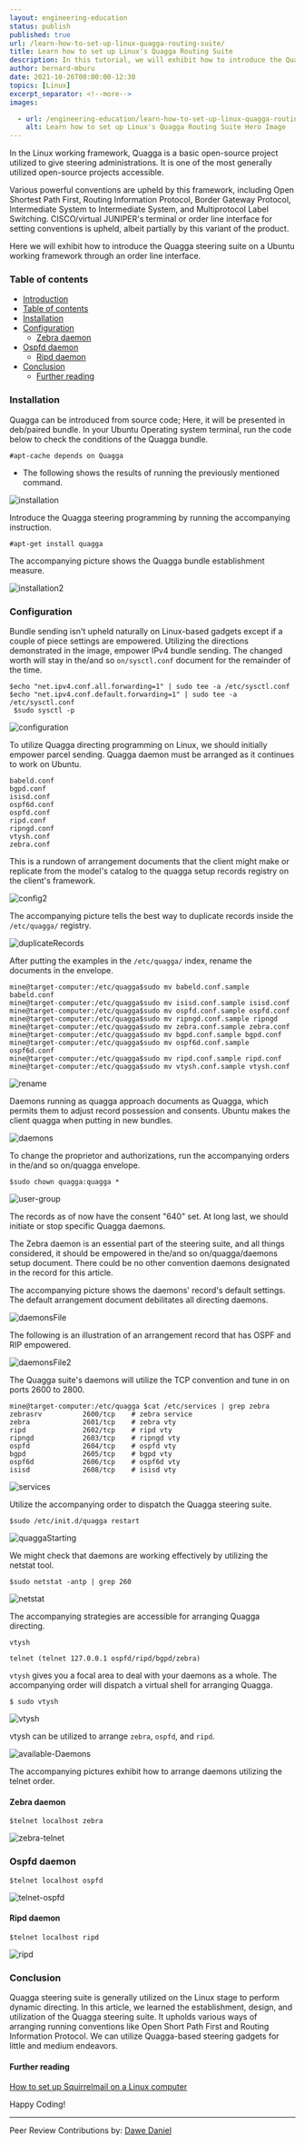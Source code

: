 ```yaml
---
layout: engineering-education
status: publish
published: true
url: /learn-how-to-set-up-linux-quagga-routing-suite/
title: Learn how to set up Linux's Quagga Routing Suite
description: In this tutorial, we will exhibit how to introduce the Quagga steering suite on Ubuntu working framework through an order line interface.
author: bernard-mburu
date: 2021-10-26T00:00:00-12:30
topics: [Linux]
excerpt_separator: <!--more-->
images:

  - url: /engineering-education/learn-how-to-set-up-linux-quagga-routing-suite/hero.png
    alt: Learn how to set up Linux's Quagga Routing Suite Hero Image
---
```

In the Linux working framework, Quagga is a basic open-source project utilized to give steering administrations. It is one of the most generally utilized open-source projects accessible. 
<!--more-->
Various powerful conventions are upheld by this framework, including Open Shortest Path First, Routing Information Protocol, Border Gateway Protocol, Intermediate System to Intermediate System, and Multiprotocol Label Switching. CISCO/virtual JUNIPER's terminal or order line interface for setting conventions is upheld, albeit partially by this variant of the product.

Here we will exhibit how to introduce the Quagga steering suite on a Ubuntu working framework through an order line interface.

### Table of contents
- [Introduction](#introduction)
- [Table of contents](#table-of-contents)
- [Installation](#installation)
- [Configuration](#configuration)
  - [Zebra daemon](#zebra-daemon)
- [Ospfd daemon](#ospfd-daemon)
  - [Ripd daemon](#ripd-daemon)
- [Conclusion](#conclusion)
  - [Further reading](#further-reading)

### Installation
Quagga can be introduced from source code; Here, it will be presented in deb/paired bundle.
In your Ubuntu Operating system terminal, run the code below to check the conditions of the Quagga bundle.

```
#apt-cache depends on Quagga
```

- The following shows the results of running the previously mentioned command.

![installation](installation.png "installation")

Introduce the Quagga steering programming by running the accompanying instruction.

```
#apt-get install quagga
```

The accompanying picture shows the Quagga bundle establishment measure.

![installation2](installation2.png)

### Configuration
Bundle sending isn't upheld naturally on Linux-based gadgets except if a couple of piece settings are empowered. Utilizing the directions demonstrated in the image, empower IPv4 bundle sending. The changed worth will stay in the/and so `on/sysctl.conf` document for the remainder of the time.

```
$echo "net.ipv4.conf.all.forwarding=1" | sudo tee -a /etc/sysctl.conf
$echo "net.ipv4.conf.default.forwarding=1" | sudo tee -a /etc/sysctl.conf
 $sudo sysctl -p
```

![configuration](configuration.png)

To utilize Quagga directing programming on Linux, we should initially empower parcel sending. Quagga daemon must be arranged as it continues to work on Ubuntu.

```
babeld.conf
bgpd.conf
isisd.conf
ospf6d.conf
ospfd.conf
ripd.conf
ripngd.conf
vtysh.conf
zebra.conf
```

This is a rundown of arrangement documents that the client might make or replicate from the model's catalog to the quagga setup records registry on the client's framework.

![config2](config2.png)

The accompanying picture tells the best way to duplicate records inside the `/etc/quagga/` registry.

![duplicateRecords](duplicateRecords.png)

After putting the examples in the `/etc/quagga/` index, rename the documents in the envelope.

```
mine@target-computer:/etc/quagga$sudo mv babeld.conf.sample babeld.conf
mine@target-computer:/etc/quagga$sudo mv isisd.conf.sample isisd.conf
mine@target-computer:/etc/quagga$sudo mv ospfd.conf.sample ospfd.conf
mine@target-computer:/etc/quagga$sudo mv ripngd.conf.sample ripngd
mine@target-computer:/etc/quagga$sudo mv zebra.conf.sample zebra.conf
mine@target-computer:/etc/quagga$sudo mv bgpd.conf.sample bgpd.conf
mine@target-computer:/etc/quagga$sudo mv ospf6d.conf.sample ospf6d.conf
mine@target-computer:/etc/quagga$sudo mv ripd.conf.sample ripd.conf
mine@target-computer:/etc/quagga$sudo mv vtysh.conf.sample vtysh.conf
```

![rename](rename.png)

Daemons running as quagga approach documents as Quagga, which permits them to adjust record possession and consents. Ubuntu makes the client quagga when putting in new bundles.

![daemons](daemons.png)

To change the proprietor and authorizations, run the accompanying orders in the/and so on/quagga envelope.

```
$sudo chown quagga:quagga *
```

![user-group](user-group.png)

The records as of now have the consent "640" set. At long last, we should initiate or stop specific Quagga daemons. 

The Zebra daemon is an essential part of the steering suite, and all things considered, it should be empowered in the/and so on/quagga/daemons setup document. There could be no other convention daemons designated in the record for this article.

The accompanying picture shows the daemons' record's default settings. The default arrangement document debilitates all directing daemons.

![daemonsFile](daemonsFile.png)

The following is an illustration of an arrangement record that has OSPF and RIP empowered.

![daemonsFile2](dF2.png)

The Quagga suite's daemons will utilize the TCP convention and tune in on ports 2600 to 2800.

```
mine@target-computer:/etc/quagga $cat /etc/services | grep zebra
zebrasrv          2600/tcp    # zebra service
zebra             2601/tcp    # zebra vty
ripd              2602/tcp    # ripd vty
ripngd            2603/tcp    # ripngd vty
ospfd             2604/tcp    # ospfd vty
bgpd              2605/tcp    # bgpd vty
ospf6d            2606/tcp    # ospf6d vty
isisd             2608/tcp    # isisd vty
```

![services](services.png)

Utilize the accompanying order to dispatch the Quagga steering suite.

```
$sudo /etc/init.d/quagga restart
```

![quaggaStarting](quaggaStarting.png)

We might check that daemons are working effectively by utilizing the netstat tool.

```
$sudo netstat -antp | grep 260
```

![netstat](netstat.png)

The accompanying strategies are accessible for arranging Quagga directing.

```
vtysh

telnet (telnet 127.0.0.1 ospfd/ripd/bgpd/zebra)
```

`vtysh` gives you a focal area to deal with your daemons as a whole. The accompanying order will dispatch a virtual shell for arranging Quagga.

```
$ sudo vtysh
```

![vtysh](vtysh.png)

vtysh can be utilized to arrange `zebra`, `ospfd`, and `ripd`.

![available-Daemons](available-daemons-in-vtysh.png)

The accompanying pictures exhibit how to arrange daemons utilizing the telnet order.

#### Zebra daemon

```
$telnet localhost zebra
```

![zebra-telnet](zebra-telnet.png)

### Ospfd daemon

```
$telnet localhost ospfd
```

![telnet-ospfd](telnet-ospfd.png)

#### Ripd daemon

```
$telnet localhost ripd
```

![ripd](ripd.png)

### Conclusion
Quagga steering suite is generally utilized on the Linux stage to perform dynamic directing. In this article, we learned the establishment, design, and utilization of the Quagga steering suite. It upholds various ways of arranging running conventions like Open Short Path First and Routing Information Protocol. We can utilize Quagga-based steering gadgets for little and medium endeavors.

#### Further reading
[How to set up Squirrelmail on a Linux computer](https://squirrelmail.org/docs/admin/admin-3.html)

Happy Coding!

---
Peer Review Contributions by: [Dawe Daniel](/engineering-education/authors/dawe-daniel/)